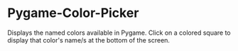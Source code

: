 Pygame-Color-Picker
===================

Displays the named colors available in Pygame.
Click on a colored square to display that color's name/s at the bottom of the screen.
